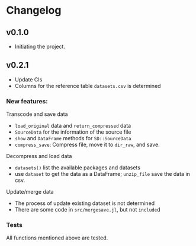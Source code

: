 # Changelog

## v0.1.0

- Initiating the project.

## v0.2.1

- Update CIs
- Columns for the reference table `datasets.csv` is determined

### New features:
Transcode and save data
- `load_original` data and `return_compressed` data
- `SourceData` for the information of the source file
- `show` and `DataFrame` methods for `SD::SourceData`
- `compress_save`: Compress file, move it to `dir_raw`, and save.

Decompress and load data
- `datasets()` list the available packages and datasets
- use `dataset` to get the data as a DataFrame; `unzip_file` save the data in csv.

Update/merge data
- The process of update existing dataset is not determined
- There are some code in `src/mergesave.jl`, but not `include`d

### Tests
All functions mentioned above are tested.